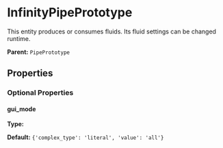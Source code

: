 # InfinityPipePrototype

This entity produces or consumes fluids. Its fluid settings can be changed runtime.

**Parent:** `PipePrototype`

## Properties

### Optional Properties

#### gui_mode

**Type:** 



**Default:** `{'complex_type': 'literal', 'value': 'all'}`


